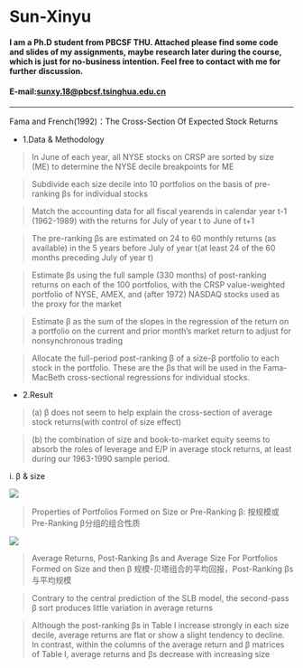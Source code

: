 # Sun-Xinyu
#### I am a Ph.D student from PBCSF THU. Attached please find some code and slides of my assignments, maybe research later during the course, which is just for no-business intention. Feel free to contact with me for further discussion.
#### E-mail:sunxy.18@pbcsf.tsinghua.edu.cn
********************************
Fama and French(1992)：The Cross-Section Of Expected Stock Returns

* 1.Data & Methodology
>In June of each year, all NYSE stocks on CRSP are sorted by size (ME) to determine the NYSE decile breakpoints for ME

>Subdivide each size decile into 10 portfolios on the basis of pre-ranking βs for individual stocks

>Match the accounting data for all fiscal yearends in calendar year t-1 (1962-1989) with the returns for July of year t to June of t+1

>The pre-ranking βs are estimated on 24 to 60 monthly returns (as available) in the 5 years before July of year t(at least 24 of the 60 months preceding July of year t)

>Estimate βs using the full sample (330 months) of post-ranking returns on each of the 100 portfolios, with the CRSP value-weighted portfolio of NYSE, AMEX, and (after 1972) NASDAQ stocks used as the proxy for the market

>Estimate β as the sum of the slopes in the regression of the return on a portfolio on the current and prior month’s market return to adjust for nonsynchronous trading

>Allocate the full-period post-ranking β of a size-β portfolio to each stock in the portfolio. These are the βs that will be used in the Fama-MacBeth cross-sectional regressions for individual stocks.

* 2.Result
>(a) β does not seem to help explain the cross-section of average stock returns(with control of size effect)

>(b) the combination of size and book-to-market equity seems to absorb the roles of leverage and E/P in average stock returns, at least during our 1963-1990 sample period.

i. β & size

![](https://github.com/sunxy-pbcsf/Sun-Xinyu/blob/master/Table%20I.jpg)
> Properties of Portfolios Formed on Size or Pre-Ranking β:
> 按规模或Pre-Ranking β分组的组合性质

![](https://github.com/sunxy-pbcsf/Sun-Xinyu/blob/master/Table%20II.jpg)
> Average Returns, Post-Ranking βs and Average Size For Portfolios Formed on Size and then β
> 规模-贝塔组合的平均回报，Post-Ranking βs与平均规模

>Contrary to the central prediction of the SLB model, the second-pass β sort produces little variation in average returns

>Although the post-ranking βs in Table I increase strongly in each size decile, average returns are flat or show a slight tendency to decline. In contrast, within the columns of the average return and β matrices of Table I, average returns and βs decrease with increasing size

